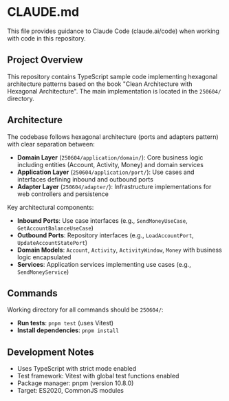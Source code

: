 # CLAUDE.md

This file provides guidance to Claude Code (claude.ai/code) when working with code in this repository.

## Project Overview

This repository contains TypeScript sample code implementing hexagonal architecture patterns based on the book "Clean Architecture with Hexagonal Architecture". The main implementation is located in the `250604/` directory.

## Architecture

The codebase follows hexagonal architecture (ports and adapters pattern) with clear separation between:

- **Domain Layer** (`250604/application/domain/`): Core business logic including entities (Account, Activity, Money) and domain services
- **Application Layer** (`250604/application/port/`): Use cases and interfaces defining inbound and outbound ports
- **Adapter Layer** (`250604/adapter/`): Infrastructure implementations for web controllers and persistence

Key architectural components:

- **Inbound Ports**: Use case interfaces (e.g., `SendMoneyUseCase`, `GetAccountBalanceUseCase`)
- **Outbound Ports**: Repository interfaces (e.g., `LoadAccountPort`, `UpdateAccountStatePort`)
- **Domain Models**: `Account`, `Activity`, `ActivityWindow`, `Money` with business logic encapsulated
- **Services**: Application services implementing use cases (e.g., `SendMoneyService`)

## Commands

Working directory for all commands should be `250604/`:

- **Run tests**: `pnpm test` (uses Vitest)
- **Install dependencies**: `pnpm install`

## Development Notes

- Uses TypeScript with strict mode enabled
- Test framework: Vitest with global test functions enabled
- Package manager: pnpm (version 10.8.0)
- Target: ES2020, CommonJS modules
